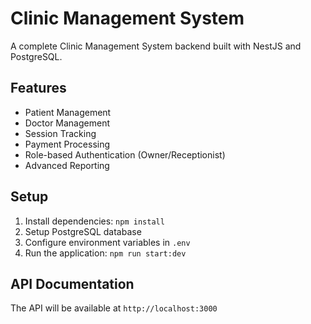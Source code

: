 # Clinic Management System

A complete Clinic Management System backend built with NestJS and PostgreSQL.

## Features

- Patient Management
- Doctor Management
- Session Tracking
- Payment Processing
- Role-based Authentication (Owner/Receptionist)
- Advanced Reporting

## Setup

1. Install dependencies: `npm install`
2. Setup PostgreSQL database
3. Configure environment variables in `.env`
4. Run the application: `npm run start:dev`

## API Documentation

The API will be available at `http://localhost:3000`
